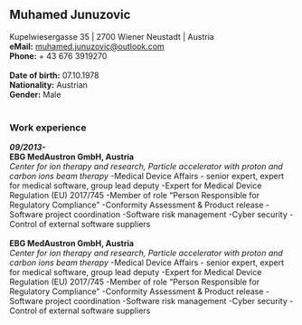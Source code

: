 ## Muhamed Junuzovic
Kupelwiesergasse 35 | 2700 Wiener Neustadt  | Austria
<br>
**eMail:** [muhamed.junuzovic@outlook.com](muhamed.junuzovic@outlook.com)
<br>
**Phone:** + 43 676 3919270
<br><br>
**Date of birth:** 07.10.1978 
<br>
**Nationality:** Austrian
<br>
**Gender:** Male
<br>
<br>
### Work experience
**_09/2013-_**
<br>
**EBG MedAustron GmbH, Austria** 
<br>
_Center for ion therapy and research, Particle accelerator with proton and carbon ions beam therapy_
-Medical Device Affairs - senior expert, expert for medical software, group lead deputy
-Expert for Medical Device Regulation (EU) 2017/745
-Member of role “Person Responsible for Regulatory Compliance”
-Conformity Assessment & Product release
-Software project coordination
-Software risk management
-Cyber security 
-Control of external software suppliers
<br><br>
**EBG MedAustron GmbH, Austria** 
<br>
_Center for ion therapy and research, Particle accelerator with proton and carbon ions beam therapy_
-Medical Device Affairs - senior expert, expert for medical software, group lead deputy
-Expert for Medical Device Regulation (EU) 2017/745
-Member of role “Person Responsible for Regulatory Compliance”
-Conformity Assessment & Product release
-Software project coordination
-Software risk management
-Cyber security 
-Control of external software suppliers
#
